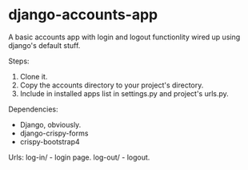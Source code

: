 # django-accounts-app
A basic accounts app with login and logout functionlity wired up using django's default stuff.

Steps:
1. Clone it.
2. Copy the accounts directory to your project's directory.
3. Include in installed apps list in settings.py and project's urls.py.

Dependencies:
- Django, obviously.
- django-crispy-forms
- crispy-bootstrap4

Urls:
log-in/ - login page.
log-out/ - logout.
